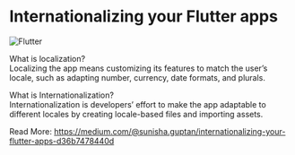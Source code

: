 # Internationalizing your Flutter apps

![Flutter](https://github.com/Sunsiha/internationalizing_localizations/assets/27992382/c394b860-33f9-4d89-a093-799a834d6f9d)

   
What is localization?<br/>
Localizing the app means customizing its features to match the user’s locale, such as adapting number, currency, date formats, and plurals.

What is Internationalization?<br/>
Internationalization is developers’ effort to make the app adaptable to different locales by creating locale-based files and importing assets.

Read More: https://medium.com/@sunisha.guptan/internationalizing-your-flutter-apps-d36b7478440d
